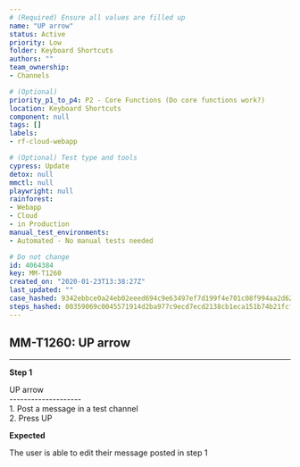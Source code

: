 ```yaml
---
# (Required) Ensure all values are filled up
name: "UP arrow"
status: Active
priority: Low
folder: Keyboard Shortcuts
authors: ""
team_ownership: 
- Channels

# (Optional)
priority_p1_to_p4: P2 - Core Functions (Do core functions work?)
location: Keyboard Shortcuts
component: null
tags: []
labels: 
- rf-cloud-webapp

# (Optional) Test type and tools
cypress: Update
detox: null
mmctl: null
playwright: null
rainforest: 
- Webapp
- Cloud
- in Production
manual_test_environments: 
- Automated - No manual tests needed

# Do not change
id: 4064384
key: MM-T1260
created_on: "2020-01-23T13:38:27Z"
last_updated: ""
case_hashed: 9342ebbce0a24eb02eeed694c9e63497ef7d199f4e701c08f994aa2d6247478f048ce72c0c3e4824210253cfc7185f3b
steps_hashed: 00359069c0045571914d2ba977c9ecd7ecd2138cb1eca151b74b21fcf4fdceff3fb70d14580cb5a96d98f0a15054b2a6
---
```


<!-- (Auto-generated) Based on frontmatter's "key" and "name" -->

## MM-T1260: UP arrow

---

**Step 1**

UP arrow\
\--------------------\
1\. Post a message in a test channel\
2\. Press UP

**Expected**

The user is able to edit their message posted in step 1
